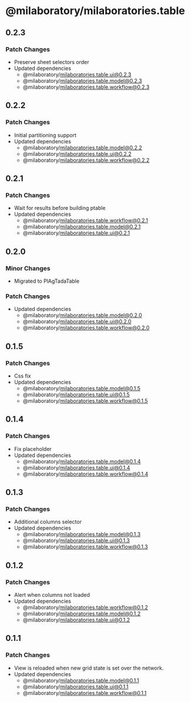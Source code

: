 # @milaboratory/milaboratories.table

## 0.2.3

### Patch Changes

- Preserve sheet selectors order
- Updated dependencies
  - @milaboratory/milaboratories.table.ui@0.2.3
  - @milaboratory/milaboratories.table.model@0.2.3
  - @milaboratory/milaboratories.table.workflow@0.2.3

## 0.2.2

### Patch Changes

- Initial partitioning support
- Updated dependencies
  - @milaboratory/milaboratories.table.model@0.2.2
  - @milaboratory/milaboratories.table.ui@0.2.2
  - @milaboratory/milaboratories.table.workflow@0.2.2

## 0.2.1

### Patch Changes

- Wait for results before building ptable
- Updated dependencies
  - @milaboratory/milaboratories.table.workflow@0.2.1
  - @milaboratory/milaboratories.table.model@0.2.1
  - @milaboratory/milaboratories.table.ui@0.2.1

## 0.2.0

### Minor Changes

- Migrated to PlAgTadaTable

### Patch Changes

- Updated dependencies
  - @milaboratory/milaboratories.table.model@0.2.0
  - @milaboratory/milaboratories.table.ui@0.2.0
  - @milaboratory/milaboratories.table.workflow@0.2.0

## 0.1.5

### Patch Changes

- Css fix
- Updated dependencies
  - @milaboratory/milaboratories.table.model@0.1.5
  - @milaboratory/milaboratories.table.ui@0.1.5
  - @milaboratory/milaboratories.table.workflow@0.1.5

## 0.1.4

### Patch Changes

- Fix placeholder
- Updated dependencies
  - @milaboratory/milaboratories.table.model@0.1.4
  - @milaboratory/milaboratories.table.ui@0.1.4
  - @milaboratory/milaboratories.table.workflow@0.1.4

## 0.1.3

### Patch Changes

- Additional columns selector
- Updated dependencies
  - @milaboratory/milaboratories.table.model@0.1.3
  - @milaboratory/milaboratories.table.ui@0.1.3
  - @milaboratory/milaboratories.table.workflow@0.1.3

## 0.1.2

### Patch Changes

- Alert when columns not loaded
- Updated dependencies
  - @milaboratory/milaboratories.table.workflow@0.1.2
  - @milaboratory/milaboratories.table.model@0.1.2
  - @milaboratory/milaboratories.table.ui@0.1.2

## 0.1.1

### Patch Changes

- View is reloaded when new grid state is set over the network.
- Updated dependencies
  - @milaboratory/milaboratories.table.model@0.1.1
  - @milaboratory/milaboratories.table.ui@0.1.1
  - @milaboratory/milaboratories.table.workflow@0.1.1

